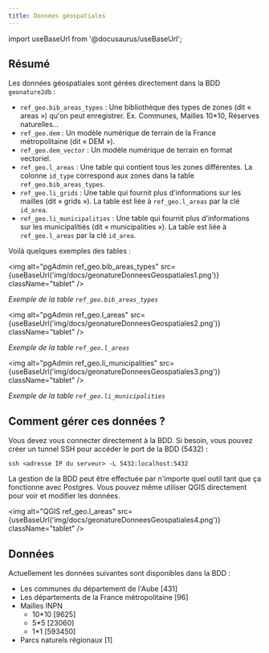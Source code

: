 ```yaml
---
title: Données géospatiales
---
```

import useBaseUrl from '@docusaurus/useBaseUrl';

## Résumé

Les données géospatiales sont gérées directement dans la BDD `geonature2db` :

* `ref_geo.bib_areas_types` : Une bibliothèque des types de zones (dit « areas ») qu'on peut enregistrer. Ex. Communes, Mailles 10*10, Réserves naturelles…
* `ref_geo.dem` : Un modèle numérique de terrain de la France métropolitaine (dit « DEM »).
* `ref_geo.dem_vector` : Un modèle numérique de terrain en format vectoriel.
* `ref_geo.l_areas` : Une table qui contient tous les zones différentes. La colonne `id_type` correspond aux zones dans la table `ref_geo.bib_areas_types`.
* `ref_geo.li_grids` : Une table qui fournit plus d'informations sur les mailles (dit « grids »). La table est liée à `ref_geo.l_areas` par la clé `id_area`.
* `ref_geo.li_municipalities` : Une table qui fournit plus d'informations sur les municipalitiés (dit « municipalities »). La table est liée à `ref_geo.l_areas` par la clé `id_area`.

Voilà quelques exemples des tables :

<img alt="pgAdmin ref_geo.bib_areas_types" src={useBaseUrl('img/docs/geonatureDonneesGeospatiales1.png')} className="tablet" />

*Exemple de la table `ref_geo.bib_areas_types`*

<img alt="pgAdmin ref_geo.l_areas" src={useBaseUrl('img/docs/geonatureDonneesGeospatiales2.png')} className="tablet" />

*Exemple de la table `ref_geo.l_areas`*

<img alt="pgAdmin ref_geo.li_municipalities" src={useBaseUrl('img/docs/geonatureDonneesGeospatiales3.png')} className="tablet" />

*Exemple de la table `ref_geo.li_municipalities`*

## Comment gérer ces données ?

Vous devez vous connecter directement à la BDD. Si besoin, vous pouvez créer un tunnel SSH pour accéder le port de la BDD (5432) :

```
ssh <adresse IP du serveur> -L 5432:localhost:5432
```

La gestion de la BDD peut être effectuée par n'importe quel outil tant que ça fonctionne avec Postgres. Vous pouvez même utiliser QGIS directement pour voir et modifier les données.

<img alt="QGIS ref_geo.l_areas" src={useBaseUrl('img/docs/geonatureDonneesGeospatiales4.png')} className="tablet" />

## Données

Actuellement les données suivantes sont disponibles dans la BDD :

* Les communes du département de l'Aube [431]
* Les départements de la France métropolitaine [96]
* Mailles INPN
  * 10*10 [9625]
  * 5*5 [23060]
  * 1*1 [593450]
* Parcs naturels régionaux [1]
